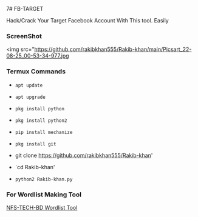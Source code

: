 7# FB-TARGET

Hack/Crack Your Target Facebook Account With This tool.
Easily 

### ScreenShot

<img src="https://github.com/rakibkhan555/Rakib-khan/main/Picsart_22-08-25_00-53-34-977.jpg

### Termux Commands

* `apt update`

* `apt upgrade`

* `pkg install python`

* `pkg install python2`

* `pip install mechanize`

* `pkg install git`

* git clone https://github.com/rakibkhan555/Rakib-khan'

* `cd Rakib-khan'

* `python2 Rakib-khan.py`

### For Wordlist Making Tool

<a href="http://github.com/nfs-tech-bd/WORDLIST">NFS-TECH-BD Wordlist Tool</a>
